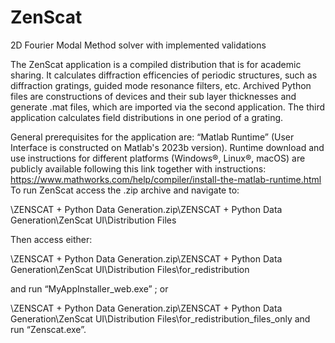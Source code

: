 # ZenScat

2D Fourier Modal Method solver with implemented validations

The ZenScat application is a compiled distribution that is for academic sharing. It calculates diffraction efficencies of periodic structures, such as diffraction gratings, guided mode resonance filters, etc. Archived Python files are constructions of devices and their sub layer thicknesses and generate .mat files, which are imported via the second application. The third application calculates field distributions in one period of a grating.

General prerequisites for the application are: “Matlab Runtime” (User Interface is constructed on Matlab's 2023b version). Runtime download and use instructions for different platforms (Windows®, Linux®, macOS) are publicly available following this link together with instructions: https://www.mathworks.com/help/compiler/install-the-matlab-runtime.html
To run ZenScat access the .zip archive and navigate to:

\ZENSCAT + Python Data Generation.zip\ZENSCAT + Python Data Generation\ZenScat UI\Distribution Files

Then access either:

\ZENSCAT + Python Data Generation.zip\ZENSCAT + Python Data Generation\ZenScat UI\Distribution Files\for_redistribution

and run “MyAppInstaller_web.exe” ; or

\ZENSCAT + Python Data Generation.zip\ZENSCAT + Python Data Generation\ZenScat UI\Distribution Files\for_redistribution_files_only
and run “Zenscat.exe”.
